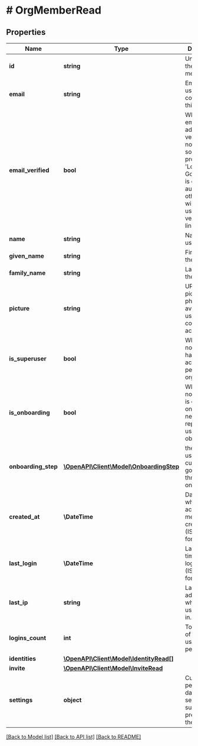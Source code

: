 # # OrgMemberRead

## Properties

Name | Type | Description | Notes
------------ | ------------- | ------------- | -------------
**id** | **string** | Unique id of the account member |
**email** | **string** | Email of the user controlling this account |
**email_verified** | **bool** | Whether this email address is verified or not. For social providers like &#39;Login with Google&#39; this is done automatically, otherwise we will send the user a verification link in email. |
**name** | **string** | Name of this user | [optional]
**given_name** | **string** | First name of the user | [optional]
**family_name** | **string** | Last name of the user | [optional]
**picture** | **string** | URL to picture, photo, or avatar of the user that controls this account. | [optional]
**is_superuser** | **bool** | Whether or not this user has special access to permit.io organizations |
**is_onboarding** | **bool** | Whether or not this user is currently onboarding, needs to be replaced by a user journey object |
**onboarding_step** | [**\OpenAPI\Client\Model\OnboardingStep**](OnboardingStep.md) | the step the user is currently going through in onboarding |
**created_at** | **\DateTime** | Date and time when the account member was created (ISO_8601 format). |
**last_login** | **\DateTime** | Last date and time this user logged in (ISO_8601 format). | [optional]
**last_ip** | **string** | Last IP address from which this user logged in. | [optional] [default to '0.0.0.0']
**logins_count** | **int** | Total number of logins this user has performed. | [optional] [default to 0]
**identities** | [**\OpenAPI\Client\Model\IdentityRead[]**](IdentityRead.md) |  |
**invite** | [**\OpenAPI\Client\Model\InviteRead**](InviteRead.md) |  | [optional]
**settings** | **object** | Custom permit.io dashboard settings, such as preferred theme, etc. |

[[Back to Model list]](../../README.md#models) [[Back to API list]](../../README.md#endpoints) [[Back to README]](../../README.md)
